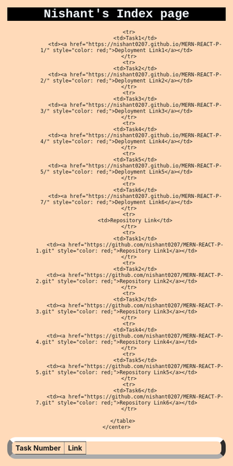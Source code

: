 <html lang="en" style="background-color: peachpuff;">
<head>
    <meta charset="UTF-8">
    <meta name="viewport" content="width=device-width, initial-scale=1.0">
    <title>Document</title>
</head>
<body>
    <center>
        <h1 style="background-color: black; color: aliceblue; font-family:'Courier New', Courier, monospace">Nishant's Index page</h1>
        <table border="1" style="border-width: 10px; border-radius: 20px; border-block-color: white;">
            <tr>
                <th>Task Number</th>
                <th>Link</th>
            </tr>
            
            <tr>
                <td>Task1</td>
                <td><a href="https://nishant0207.github.io/MERN-REACT-P-1/" style="color: red;">Deployment Link1</a></td>
            </tr>
            <tr>
                <td>Task2</td>
                <td><a href="https://nishant0207.github.io/MERN-REACT-P-2/" style="color: red;">Deployment Link2</a></td>
            </tr>
            <tr>
                <td>Task3</td>
                <td><a href="https://nishant0207.github.io/MERN-REACT-P-3/" style="color: red;">Deployment Link3</a></td>
            </tr>
            <tr>
                <td>Task4</td>
                <td><a href="https://nishant0207.github.io/MERN-REACT-P-4/" style="color: red;">Deployment Link4</a></td>
            </tr>
            <tr>
                <td>Task5</td>
                <td><a href="https://nishant0207.github.io/MERN-REACT-P-5/" style="color: red;">Deployment Link5</a></td>
            </tr>
            <tr>
                <td>Task6</td>
                <td><a href="https://nishant0207.github.io/MERN-REACT-P-7/" style="color: red;">Deployment Link6</a></td>
            </tr>
            <tr>
                <td>Repository Link</td>
            </tr>
            <tr>
                <td>Task1</td>
                <td><a href="https://github.com/nishant0207/MERN-REACT-P-1.git" style="color: red;">Repository Link1</a></td>
            </tr>
            <tr>
                <td>Task2</td>
                <td><a href="https://github.com/nishant0207/MERN-REACT-P-2.git" style="color: red;">Repository Link2</a></td>
            </tr>
            <tr>
                <td>Task3</td>
                <td><a href="https://github.com/nishant0207/MERN-REACT-P-3.git" style="color: red;">Repository Link3</a></td>
            </tr>
            <tr>
                <td>Task4</td>
                <td><a href="https://github.com/nishant0207/MERN-REACT-P-4.git" style="color: red;">Repository Link4</a></td>
            </tr>
            <tr>
                <td>Task5</td>
                <td><a href="https://github.com/nishant0207/MERN-REACT-P-5.git" style="color: red;">Repository Link5</a></td>
            </tr>
            <tr>
                <td>Task6</td>
                <td><a href="https://github.com/nishant0207/MERN-REACT-P-7.git" style="color: red;">Repository Link6</a></td>
            </tr>
           
        </table>
    </center>
</body>
</html>

